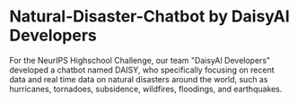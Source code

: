 # Natural-Disaster-Chatbot by DaisyAI Developers
For the NeurIPS Highschool Challenge, our team "DaisyAI Developers" developed a chatbot named DAISY, who specifically focusing on recent data and real time data on natural disasters around the world, such as hurricanes, tornadoes, subsidence, wildfires, floodings, and earthquakes. 

